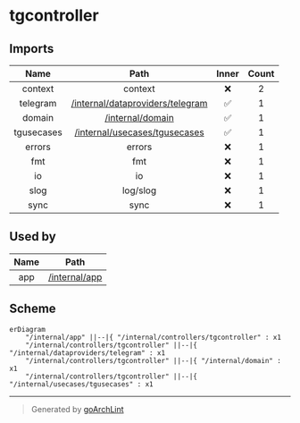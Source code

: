 # tgcontroller

## Imports

|    Name    |                               Path                               | Inner | Count |
|:----------:|:----------------------------------------------------------------:|:-----:|:-----:|
|  context   |                             context                              |  ❌   |   2   |
|  telegram  | [/internal/dataproviders/telegram](../dataproviders/telegram.md) |  ✅   |   1   |
|   domain   |                 [/internal/domain](../domain.md)                 |  ✅   |   1   |
| tgusecases |    [/internal/usecases/tgusecases](../usecases/tgusecases.md)    |  ✅   |   1   |
|   errors   |                              errors                              |  ❌   |   1   |
|    fmt     |                               fmt                                |  ❌   |   1   |
|     io     |                                io                                |  ❌   |   1   |
|    slog    |                             log/slog                             |  ❌   |   1   |
|    sync    |                               sync                               |  ❌   |   1   |

## Used by

| Name |            Path            |
|:----:|:--------------------------:|
| app  | [/internal/app](../app.md) |

## Scheme

```mermaid
erDiagram
    "/internal/app" ||--|{ "/internal/controllers/tgcontroller" : x1
    "/internal/controllers/tgcontroller" ||--|{ "/internal/dataproviders/telegram" : x1
    "/internal/controllers/tgcontroller" ||--|{ "/internal/domain" : x1
    "/internal/controllers/tgcontroller" ||--|{ "/internal/usecases/tgusecases" : x1
```

---

> Generated by [goArchLint](https://github.com/gbh007/goarchlint)
